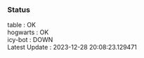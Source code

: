 ### Status


table : OK  
hogwarts : OK  
icy-bot : DOWN  
Latest Update : 2023-12-28 20:08:23.129471
